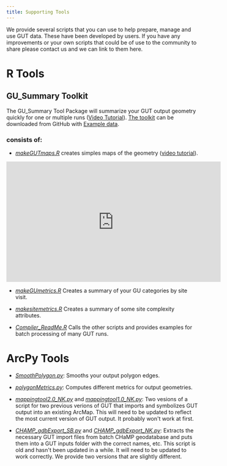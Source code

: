 ```yaml
---
title: Supporting Tools
---
```

We provide several scripts that you can use to help prepare, manage and use GUT data.  These have been developed by users.  If you have any improvements or your own scripts that could be of use to the community to share please contact us and we can link to them here.

# R Tools

## GU_Summary Toolkit
The GU_Summary Tool Package will summarize your GUT output geometry quickly for one or multiple runs ([Video Tutorial](https://youtu.be/lSQjCs54Fjc)). [The toolkit](https://github.com/Riverscapes/pyGUT/tree/master/SupportingTools/Rscripts/GU_Summary) can be downloaded from GitHub with [Example data](https://github.com/Riverscapes/pyGUT/blob/master/ExampleData.zip).

### consists of:

- [*makeGUTmaps.R*](https://github.com/Riverscapes/pyGUT/blob/master/SupportingTools/Rscripts/GU_Summary/makeGUTmaps.R) creates simples maps of the geometry ([video tutorial](https://youtu.be/S1eeWStImko)).
 
<iframe width="560" height="315" src="https://www.youtube.com/embed/S1eeWStImko" frameborder="0" allow="accelerometer; autoplay; encrypted-media; gyroscope; picture-in-picture" allowfullscreen></iframe>

- [*makeGUmetrics.R*](https://github.com/Riverscapes/pyGUT/blob/master/SupportingTools/Rscripts/GU_Summary/makeGUmetrics.R) Creates a summary of your GU categories by site visit.

- [*makesitemetrics.R*](https://github.com/Riverscapes/pyGUT/blob/master/SupportingTools/Rscripts/GU_Summary/makesitemetrics.R) Creates a summary of some site complexity attributes.   

- [*Compiler_ReadMe.R*](https://github.com/Riverscapes/pyGUT/blob/master/SupportingTools/Rscripts/GU_Summary/Compiler_ReadMe.R) Calls the other scripts and provides examples for batch processing of many GUT runs.


# ArcPy Tools

- [*SmoothPolygon.py*](https://github.com/Riverscapes/pyGUT/blob/master/SupportingTools/ArcPytools/SmoothPolygon.py): Smooths your output polygon edges.
 	
- [*polygonMetrics.py*](https://github.com/Riverscapes/pyGUT/blob/master/SupportingTools/ArcPytools/polygonMetrics.py): Computes different metrics for output geometries.

- [*mappingtool2.0_NK.py*](https://github.com/Riverscapes/pyGUT/blob/master/SupportingTools/ArcPytools/mappingtool2.0_NK.py) and [*mappingtool1.0_NK.py*](https://github.com/Riverscapes/pyGUT/blob/master/SupportingTools/ArcPytools/mappingtool1.0_NK.py): Two vesions of a script for two previous verions of GUT that imports and symbolizes GUT output into an existing ArcMap.  This will need to be updated to reflect the most current version of GUT output.  It probably won't work at first.

- [*CHAMP_gdbExport_SB.py*](https://github.com/Riverscapes/pyGUT/blob/master/SupportingTools/ArcPytools/CHaMP_gdbExport_SB.py) and [*CHAMP_gdbExport_NK.py*](https://github.com/Riverscapes/pyGUT/blob/master/SupportingTools/ArcPytools/CHaMP_gdbExport_NK.py): Extracts the necessary GUT import files from batch CHaMP geodatabase and puts them into a GUT inputs folder with the correct names, etc.  This script is old and hasn't been updated in a while.  It will need to be updated to work correctly. We provide two versions that are slightly different.


